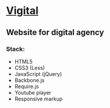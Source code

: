 <h1><a href='http://vigital.ace-dev.net/'>Vigital</a></h1>
<h2>Website for digital agency</h2>
<h3>Stack:</h3>
<ul>
	<li>HTML5</li>
	<li>CSS3 (Less)</li>
	<li>JavaScript (jQuery)</li>
	<li>Backbone.js</li>
	<li>Require.js</li>
	<li>Youtube player</li>
	<li>Responsive markup</li>
</ul>

